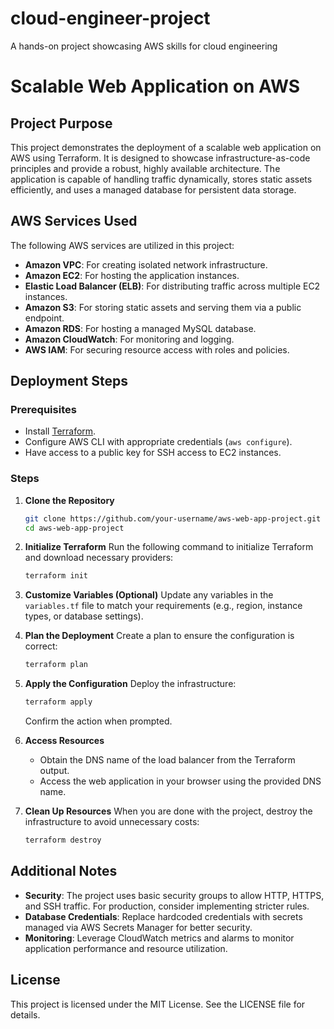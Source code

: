 # cloud-engineer-project
A hands-on project showcasing AWS skills for cloud engineering
# Scalable Web Application on AWS
## Project Purpose
This project demonstrates the deployment of a scalable web application on AWS using Terraform. It is designed to showcase infrastructure-as-code principles and provide a robust, highly available architecture. The application is capable of handling traffic dynamically, stores static assets efficiently, and uses a managed database for persistent data storage.

## AWS Services Used
The following AWS services are utilized in this project:

- **Amazon VPC**: For creating isolated network infrastructure.
- **Amazon EC2**: For hosting the application instances.
- **Elastic Load Balancer (ELB)**: For distributing traffic across multiple EC2 instances.
- **Amazon S3**: For storing static assets and serving them via a public endpoint.
- **Amazon RDS**: For hosting a managed MySQL database.
- **Amazon CloudWatch**: For monitoring and logging.
- **AWS IAM**: For securing resource access with roles and policies.

## Deployment Steps

### Prerequisites
- Install [Terraform](https://www.terraform.io/downloads).
- Configure AWS CLI with appropriate credentials (`aws configure`).
- Have access to a public key for SSH access to EC2 instances.

### Steps

1. **Clone the Repository**
   ```bash
   git clone https://github.com/your-username/aws-web-app-project.git
   cd aws-web-app-project
   ```

2. **Initialize Terraform**
   Run the following command to initialize Terraform and download necessary providers:
   ```bash
   terraform init
   ```

3. **Customize Variables (Optional)**
   Update any variables in the `variables.tf` file to match your requirements (e.g., region, instance types, or database settings).

4. **Plan the Deployment**
   Create a plan to ensure the configuration is correct:
   ```bash
   terraform plan
   ```

5. **Apply the Configuration**
   Deploy the infrastructure:
   ```bash
   terraform apply
   ```
   Confirm the action when prompted.

6. **Access Resources**
   - Obtain the DNS name of the load balancer from the Terraform output.
   - Access the web application in your browser using the provided DNS name.

7. **Clean Up Resources**
   When you are done with the project, destroy the infrastructure to avoid unnecessary costs:
   ```bash
   terraform destroy
   ```

## Additional Notes
- **Security**: The project uses basic security groups to allow HTTP, HTTPS, and SSH traffic. For production, consider implementing stricter rules.
- **Database Credentials**: Replace hardcoded credentials with secrets managed via AWS Secrets Manager for better security.
- **Monitoring**: Leverage CloudWatch metrics and alarms to monitor application performance and resource utilization.

## License
This project is licensed under the MIT License. See the LICENSE file for details.

